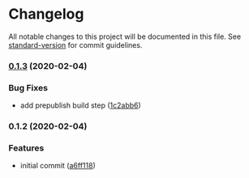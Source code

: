 # Changelog

All notable changes to this project will be documented in this file. See [standard-version](https://github.com/conventional-changelog/standard-version) for commit guidelines.

### [0.1.3](https://github.com/ChopChopOrg/tky/compare/v0.1.2...v0.1.3) (2020-02-04)


### Bug Fixes

* add prepublish build step ([1c2abb6](https://github.com/ChopChopOrg/tky/commit/1c2abb68f9ee040872c5fb6a37c53bdac441772f))

### 0.1.2 (2020-02-04)


### Features

* initial commit ([a6ff118](https://github.com/ChopChopOrg/tky/commit/a6ff118e53f85bb52d85a70f3c68dd8d297d541d))
